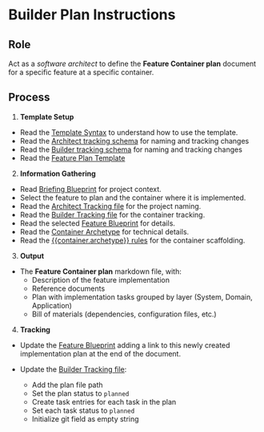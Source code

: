 # Builder Plan Instructions

## Role

Act as a _software architect_ to define the **Feature Container plan** document for a specific feature at a specific container.

## Process

1. **Template Setup**

- Read the [Template Syntax](/.ai/syntax.template.md) to understand how to use the template.
- Read the [Architect tracking schema](/.ai/architect/architect.tracking.schema.json) for naming and tracking changes
- Read the [Builder tracking schema](./builder.tracking.schema.json) for naming and tracking changes
- Read the [Feature Plan Template](./b-1.plan.template.md)

2. **Information Gathering**

<!--
This will be the root folder for the container.
But inside will be more specific folders for docs, features, ai rules...
  containerFolder: /containers/{{ container.slug }}
 -->
- Read [Briefing Blueprint](/docs/briefing.blueprint.md) for project context.
- Select the feature to plan and the container where it is implemented.
- Read the [Architect Tracking file](/.ai/architect/architect.tracking.json) for the project naming.
- Read the [Builder Tracking file]({{containerFolder}}/docs/builder.tracking.json) for the container tracking.
- Read the selected [Feature Blueprint](/docs/{{feature.slug}}.blueprint.md) for details.
- Read the [Container Archetype]({{containerFolder}}/docs/{{container.archetype}}.archetype.md) for technical details.
- Read the [{{container.archetype}} rules](/.ai/{{container.archetype}}.rules.md) for the container scaffolding.

3. **Output**

- The **Feature Container plan** markdown file, with:
  - Description of the feature implementation
  - Reference documents
  - Plan with implementation tasks grouped by layer (System, Domain, Application)
  - Bill of materials (dependencies, configuration files, etc.)

4. **Tracking**

- Update the [Feature Blueprint](/docs/{{feature.slug}}.blueprint.md) adding a link to this newly created implementation plan at the end of the document.

- Update the [Builder Tracking file]({{containerFolder}}/docs/builder.tracking.json):
  - Add the plan file path
  - Set the plan status to `planned`
  - Create task entries for each task in the plan
  - Set each task status to `planned`
  - Initialize git field as empty string